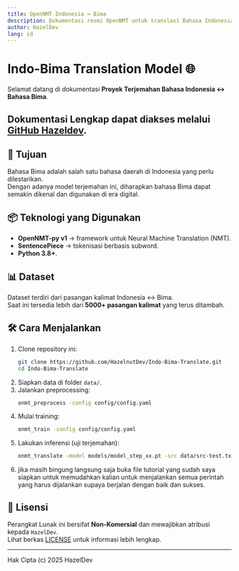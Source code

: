 ```yaml
---
title: OpenNMT Indonesia ↔ Bima
description: Dokumentasi resmi OpenNMT untuk translasi Bahasa Indonesia ↔ Bima. Dibuat oleh HazelDev.
author: HazelDev
lang: id
---
```


<head>
  <meta charset="UTF-8">
  <meta name="viewport" content="width=device-width, initial-scale=1.0">
  
  <!-- SEO Meta Tags -->
  <title>OpenNMT Indonesia ↔ Bima | HazelNutDev</title>
  <meta name="description" content="Proyek OpenNMT Indonesia ↔ Bima. Model penerjemahan Neural Machine Translation (NMT) berbasis OpenNMT untuk bahasa Indonesia dan bahasa Bima.">
  <meta name="keywords" content="OpenNMT, Indonesia, Bima, Translation, Machine Learning, Neural Machine Translation, HazelNutDev">
  <meta name="author" content="HazelNutDev">

  <!-- Open Graph (biar bagus pas dibagi di sosial media) -->
  <meta property="og:title" content="OpenNMT Indonesia ↔ Bima | HazelNutDev">
  <meta property="og:description" content="Proyek OpenNMT untuk translasi bahasa Indonesia ↔ Bima. Gratis dan open source.">
  <meta property="og:type" content="website">
  <meta property="og:url" content="https://hazelnutdev.github.io/OpenNMT-Indonesia-Bima/">
  <meta property="og:image" content="https://hazelnutdev.github.io/OpenNMT-Indonesia-Bima/assets/cover.png">

  <!-- Twitter Card -->
  <meta name="twitter:card" content="summary_large_image">
  <meta name="twitter:title" content="OpenNMT Indonesia ↔ Bima | HazelNutDev">
  <meta name="twitter:description" content="Proyek OpenNMT untuk translasi bahasa Indonesia ↔ Bima. Gratis dan open source.">
  <meta name="twitter:image" content="https://hazelnutdev.github.io/OpenNMT-Indonesia-Bima/assets/cover.png">

  <!-- Canonical URL -->
  <link rel="canonical" href="https://hazelnutdev.github.io/OpenNMT-Indonesia-Bima/">

  <!-- Favicon -->
  <link rel="icon" href="https://hazelnutdev.github.io/OpenNMT-Indonesia-Bima/assets/favicon.ico" type="image/x-icon">
</head>

# Indo-Bima Translation Model 🌐

Selamat datang di dokumentasi **Proyek Terjemahan Bahasa Indonesia ↔ Bahasa Bima**.

## Dokumentasi Lengkap dapat diakses melalui [GitHub Hazeldev](https://github.com/HazelnutDev/OpenNMT-Indonesia-Bima/?no-cache=1).

## 🎯 Tujuan
Bahasa Bima adalah salah satu bahasa daerah di Indonesia yang perlu dilestarikan.  
Dengan adanya model terjemahan ini, diharapkan bahasa Bima dapat semakin dikenal dan digunakan di era digital.

## 📦 Teknologi yang Digunakan
- **OpenNMT-py v1** → framework untuk Neural Machine Translation (NMT).
- **SentencePiece** → tokenisasi berbasis subword.
- **Python 3.8+**.

## 📊 Dataset
Dataset terdiri dari pasangan kalimat Indonesia ↔ Bima.  
Saat ini tersedia lebih dari **5000+ pasangan kalimat** yang terus ditambah.

## 🛠️ Cara Menjalankan
1. Clone repository ini:
   ```bash
   git clone https://github.com/HazelnutDev/Indo-Bima-Translate.git
   cd Indo-Bima-Translate
   ```
2. Siapkan data di folder `data/`.
3. Jalankan preprocessing:
   ```bash
   onmt_preprocess -config config/config.yaml
   ```
4. Mulai training:
   ```bash
   onmt_train -config config/config.yaml
   ```
5. Lakukan inferensi (uji terjemahan):
   ```bash
   onmt_translate -model models/model_step_xx.pt -src data/src-test.txt -output pred.txt
   ```
6. jika masih bingung langsung saja buka file tutorial yang sudah saya siapkan untuk memudahkan kalian untuk menjalankan semua perintah yang harus dijalankan supaya berjalan dengan baik dan sukses.

## 📖 Lisensi
Perangkat Lunak ini bersifat **Non-Komersial** dan mewajibkan atribusi kepada `HazelDev`.  
Lihat berkas [LICENSE](LICENSE) untuk informasi lebih lengkap.

---
Hak Cipta (c) 2025 HazelDev
